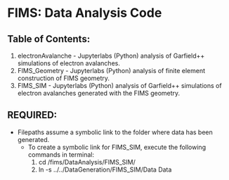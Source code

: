 # FIMS: Data Analysis Code
## Table of Contents:
1. electronAvalanche - Jupyterlabs (Python) analysis of Garfield++ simulations of electron avalanches.
2. FIMS_Geometry - Jupyterlabs (Python) analysis of finite element construction of FIMS geometry.
3. FIMS_SIM - Jupyterlabs (Python) analysis of Garfield++ simulations of electron avalanches generated with the FIMS geometry.

## REQUIRED:
* Filepaths assume a symbolic link to the folder where data has been generated.
    * To create a symbolic link for FIMS_SIM, execute the following commands in terminal:
      1. cd <PATHTODOWNLOAD>/fims/DataAnalysis/FIMS_SIM/
      2. ln -s ../../DataGeneration/FIMS_SIM/Data Data
